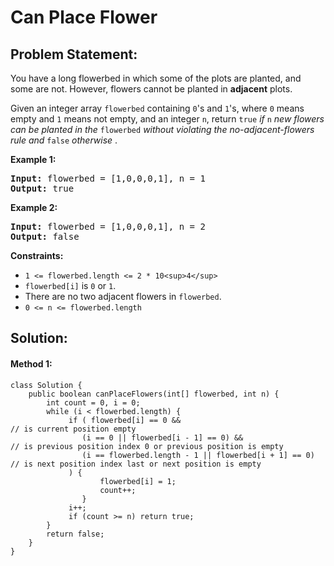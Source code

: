 # Can Place Flower


## Problem Statement:


You have a long flowerbed in which some of the plots are planted, and some are not. However, flowers cannot be planted in **adjacent** plots.

Given an integer array `flowerbed` containing `0`'s and `1`'s, where `0` means empty and `1` means not empty, and an integer `n`, return `true` *if* `n` *new flowers can be planted in the* `flowerbed` *without violating the no-adjacent-flowers rule and* `false`  *otherwise* .

**Example 1:**

<pre><strong>Input:</strong> flowerbed = [1,0,0,0,1], n = 1
<strong>Output:</strong> true
</pre>

**Example 2:**

<pre><strong>Input:</strong> flowerbed = [1,0,0,0,1], n = 2
<strong>Output:</strong> false
</pre>

**Constraints:**

* `1 <= flowerbed.length <= 2 * 10<sup>4</sup>`
* `flowerbed[i]` is `0` or `1`.
* There are no two adjacent flowers in `flowerbed`.
* `0 <= n <= flowerbed.length`



## Solution:

#### Method 1:

    class Solution {
        public boolean canPlaceFlowers(int[] flowerbed, int n) {
            int count = 0, i = 0;
            while (i < flowerbed.length) {
                 if ( flowerbed[i] == 0 &&                                   // is current position empty
                    (i == 0 || flowerbed[i - 1] == 0) &&                    // is previous position index 0 or previous position is empty
                    (i == flowerbed.length - 1 || flowerbed[i + 1] == 0)   // is next position index last or next position is empty
                 ) {
                        flowerbed[i] = 1;
                        count++;
                    }
                 i++;
                 if (count >= n) return true;
            }
            return false;
        }
    }
